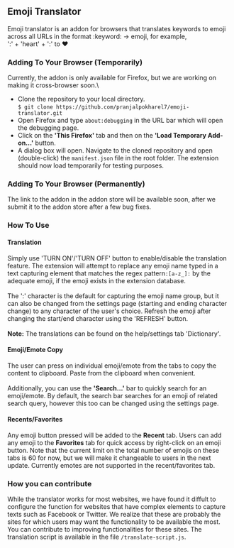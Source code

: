 ## Emoji Translator

Emoji translator is an addon for browsers that translates keywords to emoji across all URLs in the format :keyword: -> emoji, for example,\
':' + 'heart' + ':' to ❤️

### Adding To Your Browser (Temporarily)
Currently, the addon is only available for Firefox, but we are working on making it cross-browser soon.\
- Clone the repository to your local directory.\
`$ git clone https://github.com/pranjalpokharel7/emoji-translator.git`
- Open Firefox and type `about:debugging` in the URL bar which will open the debugging page.
- Click on the **'This Firefox'** tab and then on the **'Load Temporary Add-on...'** button.
- A dialog box will open. Navigate to the cloned repository and open (double-click) the `manifest.json` file in the root folder. 
The extension should now load temporarily for testing purposes.

### Adding To Your Browser (Permanently)
The link to the addon in the addon store will be available soon, after we submit it to the addon store after a few bug fixes.

### How To Use

#### Translation
Simply use 'TURN ON'/'TURN OFF' button to enable/disable the translation feature. The extension will attempt to replace any emoji name typed in a text capturing element that matches the regex pattern`:[a-z_]:` by the adequate emoji, if the emoji exists in the extension database.\
\
The ':' character is the default for capturing the emoji name group, but it can also be changed from the settings page (starting and ending character change) to any character of the user's choice. Refresh the emoji after changing the start/end character using the 'REFRESH' button.\
\
**Note:** The translations can be found on the help/settings tab 'Dictionary'.

#### Emoji/Emote Copy 
The user can press on individual emoji/emote from the tabs to copy the content to clipboard. Paste from the clipboard when convenient.\
\
Additionally, you can use the **'Search...'** bar to quickly search for an emoji/emote. By default, the search bar searches for an emoji of related search query, however this too can be changed using the settings page.

#### Recents/Favorites
Any emoji button pressed will be added to the **Recent** tab. Users can add any emoji to the **Favorites** tab for quick access by right-click on an emoji button.
Note that the current limit on the total number of emojis on these tabs is 60 for now, but we will make it changeable to users in the next update. Currently emotes are not supported in the recent/favorites tab.

### How you can contribute
While the translator works for most websites, we have found it diffult to configure the function for websites that have complex elements to capture texts such as Facebook or Twitter. We realize that these are probably the sites for which users may want the functionality to be available the most. You can contribute to improving functionalities for these sites. The translation script is available in the file `/translate-script.js`.
